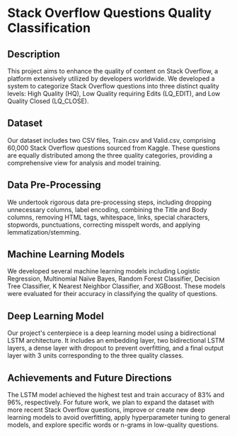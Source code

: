 # Stack Overflow Questions Quality Classification

## Description
This project aims to enhance the quality of content on Stack Overflow, a platform extensively utilized by developers worldwide. We developed a system to categorize Stack Overflow questions into three distinct quality levels: High Quality (HQ), Low Quality requiring Edits (LQ_EDIT), and Low Quality Closed (LQ_CLOSE)​​.

## Dataset
Our dataset includes two CSV files, Train.csv and Valid.csv, comprising 60,000 Stack Overflow questions sourced from Kaggle. These questions are equally distributed among the three quality categories, providing a comprehensive view for analysis and model training​​.

## Data Pre-Processing
We undertook rigorous data pre-processing steps, including dropping unnecessary columns, label encoding, combining the Title and Body columns, removing HTML tags, whitespace, links, special characters, stopwords, punctuations, correcting misspelt words, and applying lemmatization/stemming​​.

## Machine Learning Models
We developed several machine learning models including Logistic Regression, Multinomial Naïve Bayes, Random Forest Classifier, Decision Tree Classifier, K Nearest Neighbor Classifier, and XGBoost. These models were evaluated for their accuracy in classifying the quality of questions​​.

## Deep Learning Model
Our project's centerpiece is a deep learning model using a bidirectional LSTM architecture. It includes an embedding layer, two bidirectional LSTM layers, a dense layer with dropout to prevent overfitting, and a final output layer with 3 units corresponding to the three quality classes​​.

## Achievements and Future Directions
The LSTM model achieved the highest test and train accuracy of 83% and 96%, respectively. For future work, we plan to expand the dataset with more recent Stack Overflow questions, improve or create new deep learning models to avoid overfitting, apply hyperparameter tuning to general models, and explore specific words or n-grams in low-quality questions​​.
